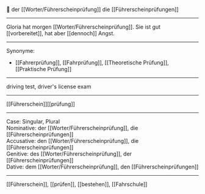 
🔵 der [[Worter/Führerscheinprüfung]]
die [[Führerscheinprüfungen]]

---
Gloria hat morgen [[Worter/Führerscheinprüfung]]. Sie ist gut [[vorbereitet]], hat aber [[dennoch]] Angst. 


---
Synonyme:
- [[Fahrerprüfung]], [[Fahrprüfung]], [[Theoretische Prüfung]], [[Praktische Prüfung]]

---
driving test, driver's license exam

---
[[Führerschein]][[prüfung]]

---
Case: Singular, Plural  
Nominative: der [[Worter/Führerscheinprüfung]], die [[Führerscheinprüfungen]]  
Accusative: den [[Worter/Führerscheinprüfung]], die [[Führerscheinprüfungen]]  
Genitive: des [[Worter/Führerscheinprüfung]], der [[Führerscheinprüfungen]]  
Dative: dem [[Worter/Führerscheinprüfung]], den [[Führerscheinprüfungen]] 

---
[[Führerschein]], [[prüfen]], [[bestehen]], [[Fahrschule]]